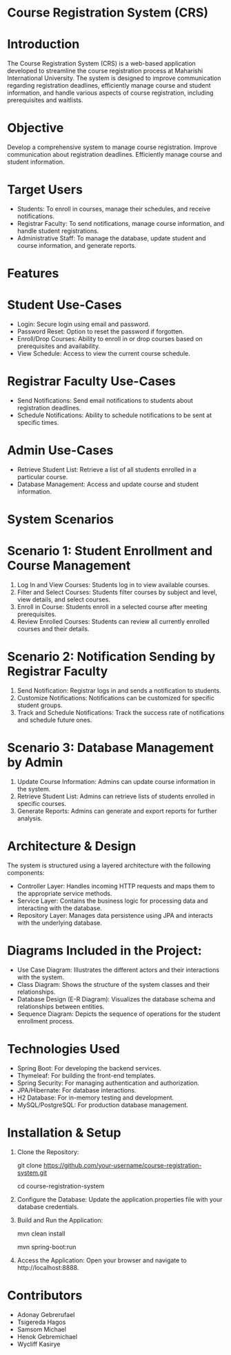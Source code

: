 # Course Registration System (CRS)
# Introduction
The Course Registration System (CRS) is a web-based application developed to streamline the course registration process at Maharishi International University. The system is designed to improve communication regarding registration deadlines, efficiently manage course and student information, and handle various aspects of course registration, including prerequisites and waitlists.

# Objective
Develop a comprehensive system to manage course registration.
Improve communication about registration deadlines.
Efficiently manage course and student information.

# Target Users
- Students: To enroll in courses, manage their schedules, and receive notifications.
- Registrar Faculty: To send notifications, manage course information, and handle student registrations.
- Administrative Staff: To manage the database, update student and course information, and generate reports.

# Features
# Student Use-Cases
- Login: Secure login using email and password.
- Password Reset: Option to reset the password if forgotten.
- Enroll/Drop Courses: Ability to enroll in or drop courses based on prerequisites and availability.
- View Schedule: Access to view the current course schedule.

# Registrar Faculty Use-Cases
- Send Notifications: Send email notifications to students about registration deadlines.
- Schedule Notifications: Ability to schedule notifications to be sent at specific times.

# Admin Use-Cases
- Retrieve Student List: Retrieve a list of all students enrolled in a particular course.
- Database Management: Access and update course and student information.

# System Scenarios
# Scenario 1: Student Enrollment and Course Management
1. Log In and View Courses: Students log in to view available courses.
2. Filter and Select Courses: Students filter courses by subject and level, view details, and select courses.
3. Enroll in Course: Students enroll in a selected course after meeting prerequisites.
4. Review Enrolled Courses: Students can review all currently enrolled courses and their details.
   
# Scenario 2: Notification Sending by Registrar Faculty
1. Send Notification: Registrar logs in and sends a notification to students.
2. Customize Notifications: Notifications can be customized for specific student groups.
3. Track and Schedule Notifications: Track the success rate of notifications and schedule future ones.
   
# Scenario 3: Database Management by Admin
1. Update Course Information: Admins can update course information in the system.
2. Retrieve Student List: Admins can retrieve lists of students enrolled in specific courses.
3. Generate Reports: Admins can generate and export reports for further analysis.
   
# Architecture & Design
The system is structured using a layered architecture with the following components:

- Controller Layer: Handles incoming HTTP requests and maps them to the appropriate service methods.
- Service Layer: Contains the business logic for processing data and interacting with the database.
- Repository Layer: Manages data persistence using JPA and interacts with the underlying database.
  
# Diagrams Included in the Project:
- Use Case Diagram: Illustrates the different actors and their interactions with the system.
- Class Diagram: Shows the structure of the system classes and their relationships.
- Database Design (E-R Diagram): Visualizes the database schema and relationships between entities.
- Sequence Diagram: Depicts the sequence of operations for the student enrollment process.
  
# Technologies Used
- Spring Boot: For developing the backend services.
- Thymeleaf: For building the front-end templates.
- Spring Security: For managing authentication and authorization.
- JPA/Hibernate: For database interactions.
- H2 Database: For in-memory testing and development.
- MySQL/PostgreSQL: For production database management.

# Installation & Setup
1. Clone the Repository:
   
   git clone https://github.com/your-username/course-registration-system.git
   
   cd course-registration-system
2. Configure the Database:
   Update the application.properties file with your database credentials.
3. Build and Run the Application:

   mvn clean install
   
   mvn spring-boot:run
4. Access the Application:
   Open your browser and navigate to http://localhost:8888.

   
# Contributors
- Adonay Gebrerufael
- Tsigereda Hagos
- Samsom Michael
- Henok Gebremichael
- Wycliff Kasirye


